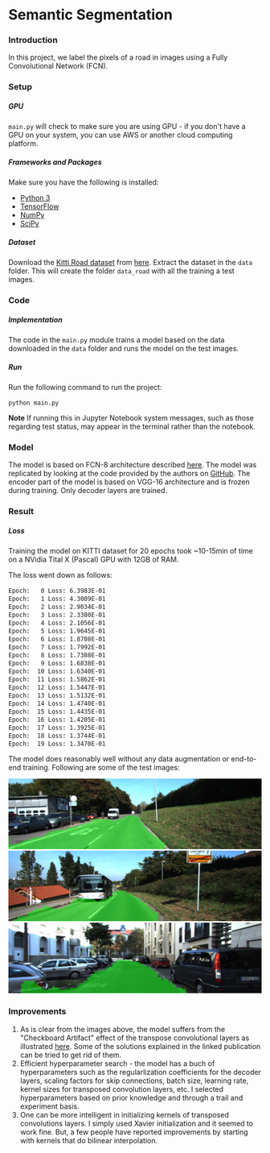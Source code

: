 # Semantic Segmentation
### Introduction
In this project, we label the pixels of a road in images using a Fully Convolutional Network (FCN).

### Setup
##### GPU
`main.py` will check to make sure you are using GPU - if you don't have a GPU on your system, you can use AWS or another cloud computing platform.
##### Frameworks and Packages
Make sure you have the following is installed:
 - [Python 3](https://www.python.org/)
 - [TensorFlow](https://www.tensorflow.org/)
 - [NumPy](http://www.numpy.org/)
 - [SciPy](https://www.scipy.org/)
##### Dataset
Download the [Kitti Road dataset](http://www.cvlibs.net/datasets/kitti/eval_road.php) from [here](http://www.cvlibs.net/download.php?file=data_road.zip).  Extract the dataset in the `data` folder.  This will create the folder `data_road` with all the training a test images.

### Code
##### Implementation
The code in the `main.py` module trains a model based on the data downloaded in the `data` folder and runs the model on the test images.
##### Run
Run the following command to run the project:
```
python main.py
```
**Note** If running this in Jupyter Notebook system messages, such as those regarding test status, may appear in the terminal rather than the notebook.

### Model
The model is based on FCN-8 architecture described [here](https://arxiv.org/abs/1411.4038).
The model was replicated by looking at the code provided by the authors on [GitHub](https://github.com/shelhamer/fcn.berkeleyvision.org/blob/master/voc-fcn8s-atonce). The encoder part of the model is based on VGG-16 architecture and is frozen during training. Only decoder layers are trained.
 
### Result
##### Loss
Training the model on KITTI dataset for 20 epochs took ~10-15min of time on a NVidia Tital X (Pascal) GPU with 12GB of RAM.

The loss went down as follows:

```
Epoch:   0 Loss: 6.3983E-01
Epoch:   1 Loss: 4.3009E-01
Epoch:   2 Loss: 2.9034E-01
Epoch:   3 Loss: 2.3380E-01
Epoch:   4 Loss: 2.1056E-01
Epoch:   5 Loss: 1.9645E-01
Epoch:   6 Loss: 1.8708E-01
Epoch:   7 Loss: 1.7992E-01
Epoch:   8 Loss: 1.7388E-01
Epoch:   9 Loss: 1.6838E-01
Epoch:  10 Loss: 1.6340E-01
Epoch:  11 Loss: 1.5862E-01
Epoch:  12 Loss: 1.5447E-01
Epoch:  13 Loss: 1.5132E-01
Epoch:  14 Loss: 1.4740E-01
Epoch:  15 Loss: 1.4435E-01
Epoch:  16 Loss: 1.4205E-01
Epoch:  17 Loss: 1.3925E-01
Epoch:  18 Loss: 1.3744E-01
Epoch:  19 Loss: 1.3470E-01
```
The model does reasonably well without any data augmentation or end-to-end training. Following are some of the test images:

![um_000016.png](./runs/1525124229.2074473/um_000016.png)
![um_000032.png](./runs/1525124229.2074473/um_000032.png)
![uu_000006.png](./runs/1525124229.2074473/uu_000006.png)

### Improvements
1. As is clear from the images above, the model suffers from the "Checkboard Artifact" effect of the transpose convolutional layers as illustrated [here](https://distill.pub/2016/deconv-checkerboard). Some of the solutions explained in the linked publication can be tried to get rid of them.
2. Efficient hyperparameter search - the model has a buch of hyperparameters such as the regularlization coefficients for the decoder layers, scaling factors for skip connections, batch size, learning rate, kernel sizes for transposed convolution layers, etc. I selected hyperparameters based on prior knowledge and through a trail and experiment basis.
3. One can be more intelligent in initializing kernels of transposed convolutions layers. I simply used Xavier initialization and it seemed to work fine. But, a few people have reported improvements by starting with kernels that do bilinear interpolation.
